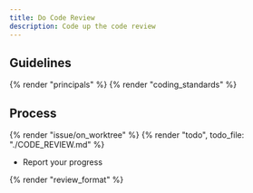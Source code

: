 ```yaml
---
title: Do Code Review
description: Code up the code review
---
```



## Guidelines

{% render "principals" %}
{% render "coding_standards" %}

## Process

{% render "issue/on_worktree" %}
{% render "todo", todo_file: "./CODE_REVIEW.md" %}
- Report your progress

{% render "review_format" %}
